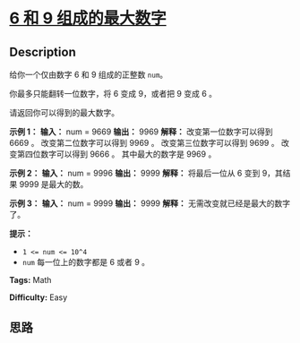 # [6 和 9 组成的最大数字][title]

## Description

给你一个仅由数字 6 和 9 组成的正整数 `num`。

你最多只能翻转一位数字，将 6 变成 9，或者把 9 变成 6 。

请返回你可以得到的最大数字。



**示例 1：**
            **输入：** num = 9669    **输出：** 9969    **解释：**    改变第一位数字可以得到 6669 。    改变第二位数字可以得到 9969 。    改变第三位数字可以得到 9699 。    改变第四位数字可以得到 9666 。    其中最大的数字是 9969 。    

**示例 2：**
            **输入：** num = 9996    **输出：** 9999    **解释：** 将最后一位从 6 变到 9，其结果 9999 是最大的数。

**示例 3：**
            **输入：** num = 9999    **输出：** 9999    **解释：** 无需改变就已经是最大的数字了。



**提示：**

  * `1 <= num <= 10^4`
  * `num` 每一位上的数字都是 6 或者 9 。


**Tags:** Math

**Difficulty:** Easy

## 思路

[title]: https://leetcode-cn.com/problems/maximum-69-number
